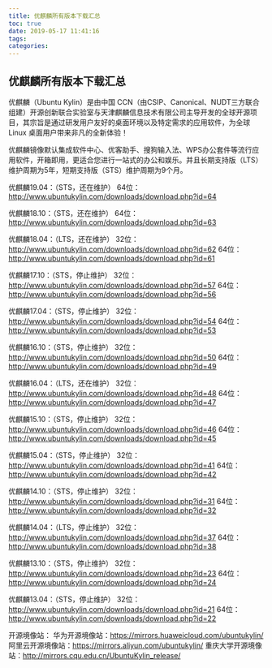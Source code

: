 ```yaml
---
title: 优麒麟所有版本下载汇总
toc: true
date: 2019-05-17 11:41:16
tags:
categories:
---
```






## 优麒麟所有版本下载汇总
优麒麟（Ubuntu Kylin）是由中国 CCN（由CSIP、Canonical、NUDT三方联合组建）开源创新联合实验室与天津麒麟信息技术有限公司主导开发的全球开源项目，其宗旨是通过研发用户友好的桌面环境以及特定需求的应用软件，为全球 Linux 桌面用户带来非凡的全新体验！

优麒麟镜像默认集成软件中心、优客助手、搜狗输入法、WPS办公套件等流行应用软件，开箱即用，更适合您进行一站式的办公和娱乐。并且长期支持版（LTS）维护周期为5年，短期支持版（STS）维护周期为9个月。

优麒麟19.04：（STS，还在维护）
64位：http://www.ubuntukylin.com/downloads/download.php?id=64

优麒麟18.10：（STS，还在维护）
64位：http://www.ubuntukylin.com/downloads/download.php?id=63

优麒麟18.04：（LTS，还在维护）
32位：http://www.ubuntukylin.com/downloads/download.php?id=62
64位：http://www.ubuntukylin.com/downloads/download.php?id=61

优麒麟17.10：（STS，停止维护）
32位：http://www.ubuntukylin.com/downloads/download.php?id=57
64位：http://www.ubuntukylin.com/downloads/download.php?id=56

优麒麟17.04：（STS，停止维护）
32位：http://www.ubuntukylin.com/downloads/download.php?id=54
64位：http://www.ubuntukylin.com/downloads/download.php?id=53

优麒麟16.10：（STS，停止维护）
32位：http://www.ubuntukylin.com/downloads/download.php?id=50
64位：http://www.ubuntukylin.com/downloads/download.php?id=49

优麒麟16.04：（LTS，还在维护）
32位：http://www.ubuntukylin.com/downloads/download.php?id=48
64位：http://www.ubuntukylin.com/downloads/download.php?id=47

优麒麟15.10：（STS，停止维护）
32位：http://www.ubuntukylin.com/downloads/download.php?id=46
64位：http://www.ubuntukylin.com/downloads/download.php?id=45

优麒麟15.04：（STS，停止维护）
32位：http://www.ubuntukylin.com/downloads/download.php?id=41
64位：http://www.ubuntukylin.com/downloads/download.php?id=42

优麒麟14.10：（STS，停止维护）
32位：http://www.ubuntukylin.com/downloads/download.php?id=31
64位：http://www.ubuntukylin.com/downloads/download.php?id=32

优麒麟14.04：（LTS，停止维护）
32位：http://www.ubuntukylin.com/downloads/download.php?id=37
64位：http://www.ubuntukylin.com/downloads/download.php?id=38

优麒麟13.10：（STS，停止维护）
32位：http://www.ubuntukylin.com/downloads/download.php?id=23
64位：http://www.ubuntukylin.com/downloads/download.php?id=24

优麒麟13.04：（STS，停止维护）
32位：http://www.ubuntukylin.com/downloads/download.php?id=21
64位：http://www.ubuntukylin.com/downloads/download.php?id=22

开源境像站：
华为开源境像站：https://mirrors.huaweicloud.com/ubuntukylin/
阿里云开源境像站：https://mirrors.aliyun.com/ubuntukylin/
重庆大学开源境像站：http://mirrors.cqu.edu.cn/UbuntuKylin_release/
